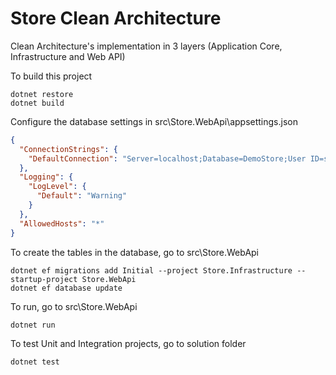 # Store Clean Architecture
Clean Architecture's implementation in 3 layers (Application Core, Infrastructure and Web API)

To build this project
```
dotnet restore
dotnet build
```

Configure the database settings in src\Store.WebApi\appsettings.json

```json
{
  "ConnectionStrings": {
    "DefaultConnection": "Server=localhost;Database=DemoStore;User ID=sa;Password=coronadoserver2018;Trusted_Connection=True;"
  },
  "Logging": {
    "LogLevel": {
      "Default": "Warning"
    }
  },
  "AllowedHosts": "*"
}
```

To create the tables in the database, go to src\Store.WebApi
```
dotnet ef migrations add Initial --project Store.Infrastructure --startup-project Store.WebApi
dotnet ef database update
```

To run, go to src\Store.WebApi
```
dotnet run
```

To test Unit and Integration projects, go to solution folder
```
dotnet test
```
